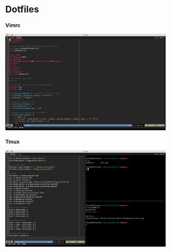 Dotfiles
============

### Vimrc
![Vimrc](https://github.com/lucmir/dotfiles/blob/master/vimrc.png)


### Tmux
![Vimrc](https://github.com/lucmir/dotfiles/blob/master/tmux.png)
